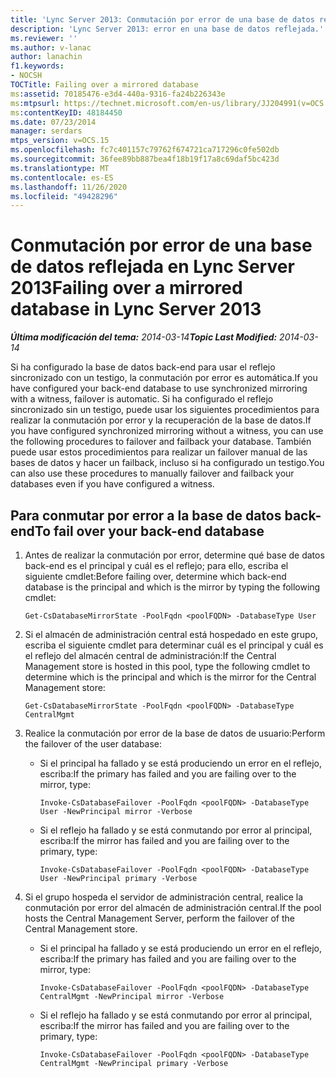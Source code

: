 ```yaml
---
title: 'Lync Server 2013: Conmutación por error de una base de datos reflejada'
description: 'Lync Server 2013: error en una base de datos reflejada.'
ms.reviewer: ''
ms.author: v-lanac
author: lanachin
f1.keywords:
- NOCSH
TOCTitle: Failing over a mirrored database
ms:assetid: 70185476-e3d4-440a-9316-fa24b226343e
ms:mtpsurl: https://technet.microsoft.com/en-us/library/JJ204991(v=OCS.15)
ms:contentKeyID: 48184450
ms.date: 07/23/2014
manager: serdars
mtps_version: v=OCS.15
ms.openlocfilehash: fc7c401157c79762f674721ca717296c0fe502db
ms.sourcegitcommit: 36fee89bb887bea4f18b19f17a8c69daf5bc423d
ms.translationtype: MT
ms.contentlocale: es-ES
ms.lasthandoff: 11/26/2020
ms.locfileid: "49428296"
---
```

# <a name="failing-over-a-mirrored-database-in-lync-server-2013"></a><span data-ttu-id="cbe12-103">Conmutación por error de una base de datos reflejada en Lync Server 2013</span><span class="sxs-lookup"><span data-stu-id="cbe12-103">Failing over a mirrored database in Lync Server 2013</span></span>

<div data-xmlns="http://www.w3.org/1999/xhtml">

<div class="topic" data-xmlns="http://www.w3.org/1999/xhtml" data-msxsl="urn:schemas-microsoft-com:xslt" data-cs="https://msdn.microsoft.com/">

<div data-asp="https://msdn2.microsoft.com/asp">



</div>

<div id="mainSection">

<div id="mainBody"><span data-ttu-id="cbe12-104">

<span> </span></span><span class="sxs-lookup"><span data-stu-id="cbe12-104">

<span> </span></span></span>

<span data-ttu-id="cbe12-105">_**Última modificación del tema:** 2014-03-14_</span><span class="sxs-lookup"><span data-stu-id="cbe12-105">_**Topic Last Modified:** 2014-03-14_</span></span>

<span data-ttu-id="cbe12-106">Si ha configurado la base de datos back-end para usar el reflejo sincronizado con un testigo, la conmutación por error es automática.</span><span class="sxs-lookup"><span data-stu-id="cbe12-106">If you have configured your back-end database to use synchronized mirroring with a witness, failover is automatic.</span></span> <span data-ttu-id="cbe12-107">Si ha configurado el reflejo sincronizado sin un testigo, puede usar los siguientes procedimientos para realizar la conmutación por error y la recuperación de la base de datos.</span><span class="sxs-lookup"><span data-stu-id="cbe12-107">If you have configured synchronized mirroring without a witness, you can use the following procedures to failover and failback your database.</span></span> <span data-ttu-id="cbe12-108">También puede usar estos procedimientos para realizar un failover manual de las bases de datos y hacer un failback, incluso si ha configurado un testigo.</span><span class="sxs-lookup"><span data-stu-id="cbe12-108">You can also use these procedures to manually failover and failback your databases even if you have configured a witness.</span></span>

<div>

## <a name="to-fail-over-your-back-end-database"></a><span data-ttu-id="cbe12-109">Para conmutar por error a la base de datos back-end</span><span class="sxs-lookup"><span data-stu-id="cbe12-109">To fail over your back-end database</span></span>

1.  <span data-ttu-id="cbe12-110">Antes de realizar la conmutación por error, determine qué base de datos back-end es el principal y cuál es el reflejo; para ello, escriba el siguiente cmdlet:</span><span class="sxs-lookup"><span data-stu-id="cbe12-110">Before failing over, determine which back-end database is the principal and which is the mirror by typing the following cmdlet:</span></span>
    
        Get-CsDatabaseMirrorState -PoolFqdn <poolFQDN> -DatabaseType User

2.  <span data-ttu-id="cbe12-111">Si el almacén de administración central está hospedado en este grupo, escriba el siguiente cmdlet para determinar cuál es el principal y cuál es el reflejo del almacén central de administración:</span><span class="sxs-lookup"><span data-stu-id="cbe12-111">If the Central Management store is hosted in this pool, type the following cmdlet to determine which is the principal and which is the mirror for the Central Management store:</span></span>
    
        Get-CsDatabaseMirrorState -PoolFqdn <poolFQDN> -DatabaseType CentralMgmt

3.  <span data-ttu-id="cbe12-112">Realice la conmutación por error de la base de datos de usuario:</span><span class="sxs-lookup"><span data-stu-id="cbe12-112">Perform the failover of the user database:</span></span>
    
      - <span data-ttu-id="cbe12-113">Si el principal ha fallado y se está produciendo un error en el reflejo, escriba:</span><span class="sxs-lookup"><span data-stu-id="cbe12-113">If the primary has failed and you are failing over to the mirror, type:</span></span>
        
            Invoke-CsDatabaseFailover -PoolFqdn <poolFQDN> -DatabaseType User -NewPrincipal mirror -Verbose
    
      - <span data-ttu-id="cbe12-114">Si el reflejo ha fallado y se está conmutando por error al principal, escriba:</span><span class="sxs-lookup"><span data-stu-id="cbe12-114">If the mirror has failed and you are failing over to the primary, type:</span></span>
        
            Invoke-CsDatabaseFailover -PoolFqdn <poolFQDN> -DatabaseType User -NewPrincipal primary -Verbose

4.  <span data-ttu-id="cbe12-115">Si el grupo hospeda el servidor de administración central, realice la conmutación por error del almacén de administración central.</span><span class="sxs-lookup"><span data-stu-id="cbe12-115">If the pool hosts the Central Management Server, perform the failover of the Central Management store.</span></span>
    
      - <span data-ttu-id="cbe12-116">Si el principal ha fallado y se está produciendo un error en el reflejo, escriba:</span><span class="sxs-lookup"><span data-stu-id="cbe12-116">If the primary has failed and you are failing over to the mirror, type:</span></span>
        
            Invoke-CsDatabaseFailover -PoolFqdn <poolFQDN> -DatabaseType CentralMgmt -NewPrincipal mirror -Verbose
    
      - <span data-ttu-id="cbe12-117">Si el reflejo ha fallado y se está conmutando por error al principal, escriba:</span><span class="sxs-lookup"><span data-stu-id="cbe12-117">If the mirror has failed and you are failing over to the primary, type:</span></span>
        
            Invoke-CsDatabaseFailover -PoolFqdn <poolFQDN> -DatabaseType CentralMgmt -NewPrincipal primary -Verbose

<span data-ttu-id="cbe12-118"></div>

</div>

<span> </span>

</div>

</div>

</span><span class="sxs-lookup"><span data-stu-id="cbe12-118"></div>

</div>

<span> </span>

</div>

</div>

</span></span></div>

